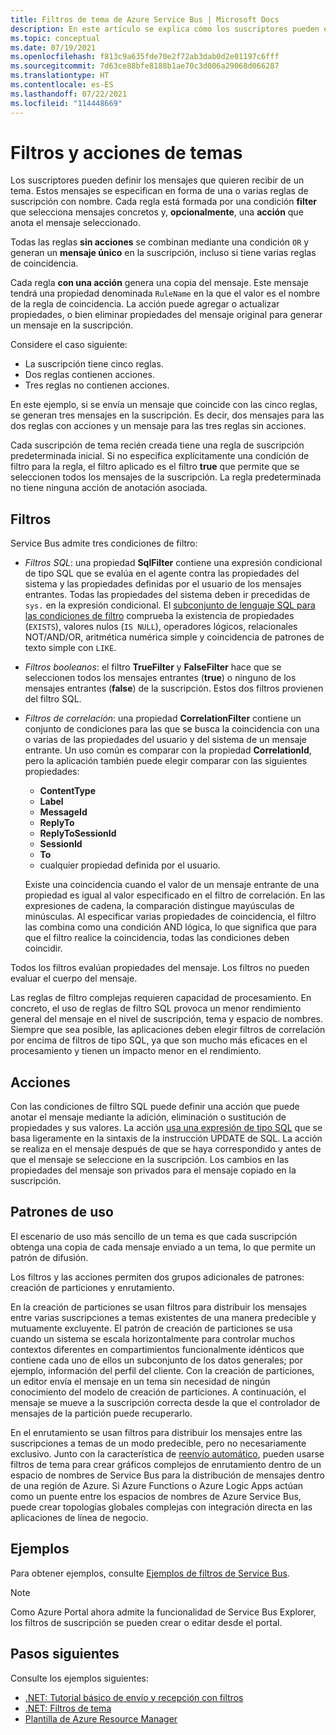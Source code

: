 ```yaml
---
title: Filtros de tema de Azure Service Bus | Microsoft Docs
description: En este artículo se explica cómo los suscriptores pueden especificar filtros para definir qué mensajes desean recibir de un tema.
ms.topic: conceptual
ms.date: 07/19/2021
ms.openlocfilehash: f813c9a635fde70e2f72ab3dab0d2e01197c6fff
ms.sourcegitcommit: 7d63ce88bfe8188b1ae70c3d006a29068d066287
ms.translationtype: HT
ms.contentlocale: es-ES
ms.lasthandoff: 07/22/2021
ms.locfileid: "114448669"
---
```

# <a name="topic-filters-and-actions"></a>Filtros y acciones de temas

Los suscriptores pueden definir los mensajes que quieren recibir de un tema. Estos mensajes se especifican en forma de una o varias reglas de suscripción con nombre. Cada regla está formada por una condición **filter** que selecciona mensajes concretos y, **opcionalmente**, una **acción** que anota el mensaje seleccionado. 

Todas las reglas **sin acciones** se combinan mediante una condición `OR` y generan un **mensaje único** en la suscripción, incluso si tiene varias reglas de coincidencia. 

Cada regla **con una acción** genera una copia del mensaje. Este mensaje tendrá una propiedad denominada `RuleName` en la que el valor es el nombre de la regla de coincidencia. La acción puede agregar o actualizar propiedades, o bien eliminar propiedades del mensaje original para generar un mensaje en la suscripción. 

Considere el caso siguiente:

- La suscripción tiene cinco reglas.
- Dos reglas contienen acciones.
- Tres reglas no contienen acciones.

En este ejemplo, si se envía un mensaje que coincide con las cinco reglas, se generan tres mensajes en la suscripción. Es decir, dos mensajes para las dos reglas con acciones y un mensaje para las tres reglas sin acciones. 

Cada suscripción de tema recién creada tiene una regla de suscripción predeterminada inicial. Si no especifica explícitamente una condición de filtro para la regla, el filtro aplicado es el filtro **true** que permite que se seleccionen todos los mensajes de la suscripción. La regla predeterminada no tiene ninguna acción de anotación asociada.

## <a name="filters"></a>Filtros
Service Bus admite tres condiciones de filtro:

-   *Filtros SQL*: una propiedad **SqlFilter** contiene una expresión condicional de tipo SQL que se evalúa en el agente contra las propiedades del sistema y las propiedades definidas por el usuario de los mensajes entrantes. Todas las propiedades del sistema deben ir precedidas de `sys.` en la expresión condicional. El [subconjunto de lenguaje SQL para las condiciones de filtro](service-bus-messaging-sql-filter.md) comprueba la existencia de propiedades (`EXISTS`), valores nulos (`IS NULL`), operadores lógicos, relacionales NOT/AND/OR, aritmética numérica simple y coincidencia de patrones de texto simple con `LIKE`.
-   *Filtros booleanos*: el filtro **TrueFilter** y **FalseFilter** hace que se seleccionen todos los mensajes entrantes (**true**) o ninguno de los mensajes entrantes (**false**) de la suscripción. Estos dos filtros provienen del filtro SQL. 
-   *Filtros de correlación*: una propiedad **CorrelationFilter** contiene un conjunto de condiciones para las que se busca la coincidencia con una o varias de las propiedades del usuario y del sistema de un mensaje entrante. Un uso común es comparar con la propiedad **CorrelationId**, pero la aplicación también puede elegir comparar con las siguientes propiedades:

    - **ContentType**
     - **Label**
     - **MessageId**
     - **ReplyTo**
     - **ReplyToSessionId**
     - **SessionId** 
     - **To**
     - cualquier propiedad definida por el usuario. 
     
     Existe una coincidencia cuando el valor de un mensaje entrante de una propiedad es igual al valor especificado en el filtro de correlación. En las expresiones de cadena, la comparación distingue mayúsculas de minúsculas. Al especificar varias propiedades de coincidencia, el filtro las combina como una condición AND lógica, lo que significa que para que el filtro realice la coincidencia, todas las condiciones deben coincidir.

Todos los filtros evalúan propiedades del mensaje. Los filtros no pueden evaluar el cuerpo del mensaje.

Las reglas de filtro complejas requieren capacidad de procesamiento. En concreto, el uso de reglas de filtro SQL provoca un menor rendimiento general del mensaje en el nivel de suscripción, tema y espacio de nombres. Siempre que sea posible, las aplicaciones deben elegir filtros de correlación por encima de filtros de tipo SQL, ya que son mucho más eficaces en el procesamiento y tienen un impacto menor en el rendimiento.

## <a name="actions"></a>Acciones

Con las condiciones de filtro SQL puede definir una acción que puede anotar el mensaje mediante la adición, eliminación o sustitución de propiedades y sus valores. La acción [usa una expresión de tipo SQL](service-bus-messaging-sql-rule-action.md) que se basa ligeramente en la sintaxis de la instrucción UPDATE de SQL. La acción se realiza en el mensaje después de que se haya correspondido y antes de que el mensaje se seleccione en la suscripción. Los cambios en las propiedades del mensaje son privados para el mensaje copiado en la suscripción.

## <a name="usage-patterns"></a>Patrones de uso

El escenario de uso más sencillo de un tema es que cada suscripción obtenga una copia de cada mensaje enviado a un tema, lo que permite un patrón de difusión.

Los filtros y las acciones permiten dos grupos adicionales de patrones: creación de particiones y enrutamiento.

En la creación de particiones se usan filtros para distribuir los mensajes entre varias suscripciones a temas existentes de una manera predecible y mutuamente excluyente. El patrón de creación de particiones se usa cuando un sistema se escala horizontalmente para controlar muchos contextos diferentes en compartimientos funcionalmente idénticos que contiene cada uno de ellos un subconjunto de los datos generales; por ejemplo, información del perfil del cliente. Con la creación de particiones, un editor envía el mensaje en un tema sin necesidad de ningún conocimiento del modelo de creación de particiones. A continuación, el mensaje se mueve a la suscripción correcta desde la que el controlador de mensajes de la partición puede recuperarlo.

En el enrutamiento se usan filtros para distribuir los mensajes entre las suscripciones a temas de un modo predecible, pero no necesariamente exclusivo. Junto con la característica de [reenvío automático](service-bus-auto-forwarding.md), pueden usarse filtros de tema para crear gráficos complejos de enrutamiento dentro de un espacio de nombres de Service Bus para la distribución de mensajes dentro de una región de Azure. Si Azure Functions o Azure Logic Apps actúan como un puente entre los espacios de nombres de Azure Service Bus, puede crear topologías globales complejas con integración directa en las aplicaciones de línea de negocio.

## <a name="examples"></a>Ejemplos
Para obtener ejemplos, consulte [Ejemplos de filtros de Service Bus](service-bus-filter-examples.md).



> [!NOTE]
> Como Azure Portal ahora admite la funcionalidad de Service Bus Explorer, los filtros de suscripción se pueden crear o editar desde el portal. 

## <a name="next-steps"></a>Pasos siguientes
Consulte los ejemplos siguientes: 

- [.NET: Tutorial básico de envío y recepción con filtros](https://github.com/Azure/azure-service-bus/tree/master/samples/DotNet/GettingStarted/BasicSendReceiveTutorialwithFilters/BasicSendReceiveTutorialWithFilters)
- [.NET: Filtros de tema](https://github.com/Azure/azure-service-bus/tree/master/samples/DotNet/Microsoft.Azure.ServiceBus/TopicFilters)
- [Plantilla de Azure Resource Manager](/azure/templates/microsoft.servicebus/2017-04-01/namespaces/topics/subscriptions/rules)